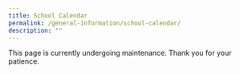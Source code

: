 ```yaml
---
title: School Calendar
permalink: /general-information/school-calendar/
description: ""
---
```

This page is currently undergoing maintenance. Thank you for your patience.